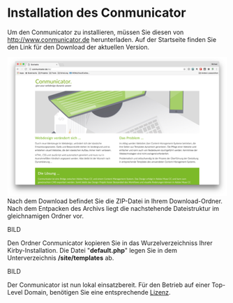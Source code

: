 # Installation des Conmunicator

Um den Conmunicator zu installieren, müssen Sie diesen von http://www.conmunicator.de herunterladen. Auf der Startseite finden Sie den Link für den Download der aktuellen Version.

![](../images/installation/cmu_website.jpg)
Nach dem Download befindet Sie die ZIP-Datei in Ihrem Download-Ordner. Nach dem Entpacken des Archivs liegt die nachstehende Dateistruktur im gleichnamigen Ordner vor.

BILD

Den Ordner Conmunicator kopieren Sie in das Wurzelverzeichniss Ihrer Kirby-Installation. Die Datei "**default.php**" legen Sie in dem Unterverzeichnis **/site/templates** ab.

BILD

Der Conmunicator ist nun lokal einsatzbereit. Für den Betrieb auf einer Top-Level Domain, benötigen Sie eine entsprechende [Lizenz](lizenzen.md).